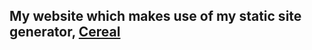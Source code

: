 ## My website which makes use of my static site generator, [Cereal](http://github.com/evidlo/cereal)
